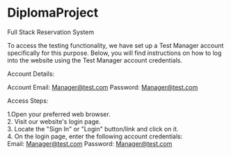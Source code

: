 # DiplomaProject
Full Stack Reservation System

To access the testing functionality, we have set up a Test Manager account specifically for this purpose. Below, you will find instructions on how to log into the website using the Test Manager account credentials.

Account Details:

Account Email: Manager@test.com
Password: Manager@test.com


Access Steps:

1.Open your preferred web browser.<br>
2. Visit our website's login page.<br>
3. Locate the "Sign In" or "Login" button/link and click on it. <br>
4. On the login page, enter the following account credentials:<br>
Email: Manager@test.com
Password: Manager@test.com
